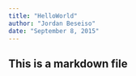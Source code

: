 ```yaml
---
title: "HelloWorld"
author: "Jordan Beseiso"
date: "September 8, 2015"
---
```

## This is a markdown file
